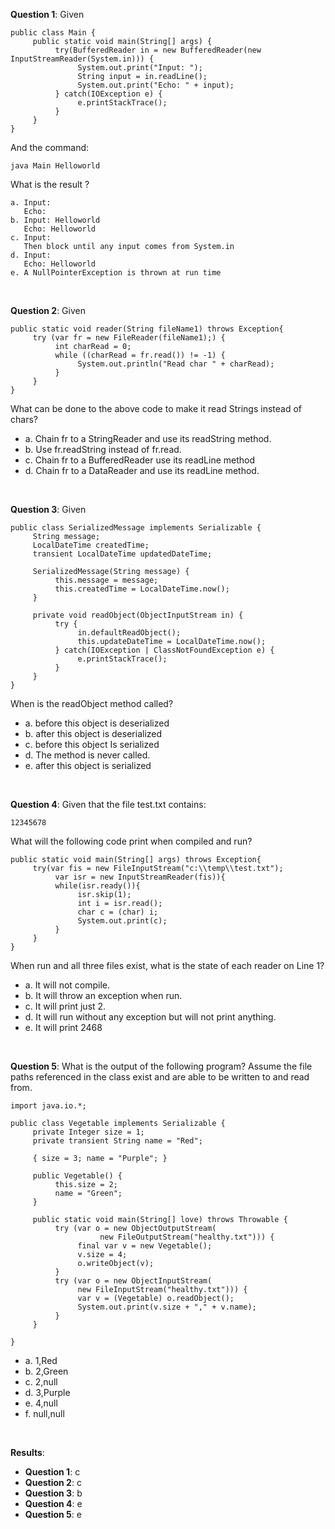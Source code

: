 **Question 1**: Given

```
public class Main {
     public static void main(String[] args) {
          try(BufferedReader in = new BufferedReader(new InputStreamReader(System.in))) {
               System.out.print("Input: ");
               String input = in.readLine();
               System.out.print("Echo: " + input);
          } catch(IOException e) {
               e.printStackTrace();
          }
     }
}
```

And the command:

```
java Main Helloworld
```

What is the result ?

```
a. Input:
   Echo:
b. Input: Helloworld
   Echo: Helloworld
c. Input:
   Then block until any input comes from System.in
d. Input:
   Echo: Helloworld
e. A NullPointerException is thrown at run time
```

<br>

**Question 2**: Given

```
public static void reader(String fileName1) throws Exception{
     try (var fr = new FileReader(fileName1);) {
          int charRead = 0;
          while ((charRead = fr.read()) != -1) {
               System.out.println("Read char " + charRead);
          }
     }
}
```

What can be done to the above code to make it read Strings instead of chars?

- a. Chain fr to a StringReader and use its readString method.
- b. Use fr.readString instead of fr.read.
- c. Chain fr to a BufferedReader use its readLine method
- d. Chain fr to a DataReader and use its readLine method.

<br>

**Question 3**: Given

```
public class SerializedMessage implements Serializable {
     String message;
     LocalDateTime createdTime;
     transient LocalDateTime updatedDateTime;

     SerializedMessage(String message) {
          this.message = message;
          this.createdTime = LocalDateTime.now();
     }

     private void readObject(ObjectInputStream in) {
          try {
               in.defaultReadObject();
               this.updateDateTime = LocalDateTime.now();
          } catch(IOException | ClassNotFoundException e) {
               e.printStackTrace();
          }
     }
}
```

When is the readObject method called?

- a. before this object is deserialized
- b. after this object is deserialized
- c. before this object Is serialized
- d. The method is never called.
- e. after this object is serialized

<br>

**Question 4**: Given that the file test.txt contains:

```
12345678
```

What will the following code print when compiled and run?

```
public static void main(String[] args) throws Exception{
     try(var fis = new FileInputStream("c:\\temp\\test.txt");
          var isr = new InputStreamReader(fis)){
          while(isr.ready()){
               isr.skip(1);
               int i = isr.read();
               char c = (char) i;
               System.out.print(c);
          }
     }
}
```

When run and all three files exist, what is the state of each reader on Line 1?

- a. It will not compile.
- b. It will throw an exception when run.
- c. It will print just 2.
- d. It will run without any exception but will not print anything.
- e. It will print 2468

<br>

**Question 5**: What is the output of the following program? Assume the file paths referenced in the class
exist and are able to be written to and read from.

```
import java.io.*;

public class Vegetable implements Serializable {
     private Integer size = 1;
     private transient String name = "Red";

     { size = 3; name = "Purple"; }

     public Vegetable() {
          this.size = 2;
          name = "Green";
     }

     public static void main(String[] love) throws Throwable {
          try (var o = new ObjectOutputStream(
                    new FileOutputStream("healthy.txt"))) {
               final var v = new Vegetable();
               v.size = 4;
               o.writeObject(v);
          }
          try (var o = new ObjectInputStream(
               new FileInputStream("healthy.txt"))) {
               var v = (Vegetable) o.readObject();
               System.out.print(v.size + "," + v.name);
          }
     }

}
```

- a. 1,Red
- b. 2,Green
- c. 2,null
- d. 3,Purple
- e. 4,null
- f. null,null

<br>

**Results**:

- **Question 1**: c
- **Question 2**: c
- **Question 3**: b
- **Question 4**: e
- **Question 5**: e

